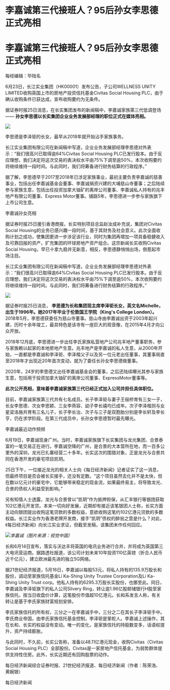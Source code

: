 # 李嘉诚第三代接班人？95后孙女李思德正式亮相

# 李嘉诚第三代接班人？95后孙女李思德正式亮相

每经编辑：毕陆名

6月23日，长江实业集团（HK00001）发布公告，子公司WELLNESS UNITY LIMITED收购英国上市的房地产投资信托基金Civitas
Social Housing PLC，由于确认收购条件已获达成，宣布收购要约为无条件。

据证券时报25日消息，在长实集团发布的新闻稿中，李嘉诚家族第三代低调登场—— **孙女李思德以长实集团企业业务发展部经理的职位正式在媒体亮相。**

![](https://inews.gtimg.com/om_bt/OkDICLAK_RBnPRVCR_JWwS4dc1kLNxP6n792CLoPAYGy4AA/1000)

李思德是李泽钜的长女，最早从2018年就开始沾手家族事务。

长江实业集团有限公司在新闻稿中写道，企业业务发展部经理李思德对外表示：“我们很高兴已取得逾64%Civitas Social Housing
PLC已发行股本。由于反应理想，我们决定将这次交易的表决权水平由75%下调至逾50%，本次收购要约将继续维持一段时间。与此同时，我们将筹备进行财务结算的行政程序。”

据了解，李思德早于2017至2018年已涉足家族事业，最初主要负责李嘉诚的慈善事业，包括出任李嘉诚基金会董事、李嘉诚捐资兴建的大埔慈山寺董事；之后陆续参与家族生意，包括出任投资加拿大铀矿的离岸公司董事、李嘉诚私人持有的兆丰地产有限公司董事、Express
Motor董事。铺路5年，李思德进一步参与家族旗下上市公司生意。

李嘉诚孙女亮相

据证券时报25日援引香港商报，长实特别项目总监赵汝成补充说，集团对Civitas Social
Housing的业务已感兴趣一段时间，基于其财务及社会意义。此次全面收购计划之成功，使集团更进一步涉足该行业，同时为集团再增加一项具备稳健收入及可靠回报的资产，扩充集团的环球房地产资产组合。这宗新闻长实收购Civitas
Social Housing，早已十拿九稳并无新意，相反，李思德静悄悄出场，倒惹起市场注目。

长江实业集团有限公司在新闻稿中写道，企业业务发展部经理李思德对外表示：“我们很高兴已取得逾64%Civitas Social Housing
PLC已发行股本。由于反应理想，我们决定将这次交易的表决权水平由75%下调至逾50%，本次收购要约将继续维持一段时间。与此同时，我们将筹备进行财务结算的行政程序。”

![](https://inews.gtimg.com/om_bt/OD1Z0ZcPZNhJXaDlbH9si52miPPIobW6dYn7Z4smGjgZEAA/1000)

据证券时报25日消息， **李思德为长和集团现主席李泽钜长女，英文名Michelle，出生于1996年。她2017年毕业于伦敦国王学院（King's
College London）。**
2018年5月，李思德获委任为慈山寺董事。慈山寺由李嘉诚出资于2003年起兴建，历时十余年竣工，最具特色是该寺有一座巨大的观音像，在2015年4月才向公众开放。

2018年12月底，李思德进一步出任李氏家族私营地产公司兆丰地产董事职务，参与家族赖以起家的本地房地产生意。兆丰地产是李嘉诚的私人生意，从2000年开始，一直都是李嘉诚和李泽钜、李泽楷父子以及另一位元老出任董事，其董事局直至2018年才出现近20年首次变动，就为了委任长孙女李思德做董事。

2020年，24岁的李思德又出任李嘉诚基金会的董事，之后还陆续曝光其参与家族生意，包括用于投资加拿大铀矿的离岸公司董事、ExpressMotor董事等。

**此次公开亮相，意味着李嘉诚家族第三代已经正式加入公司并担任具体职位。**

目前，李嘉诚家族第三代共有七名成员。长子李泽钜与妻子王俪桥育有三女一子，长女李思德、次女李思颖、三女李燕容、幼子李长禧均已成年。次子李泽楷则与女星梁洛施共育有三名儿子，长子李长治、次子与三子是双胞胎分别是李长轩及李长亨，仍在求学阶段。在第三代成员中，长孙女李思德暂时最先曝光。

李嘉诚最近动作频频

6月19日，李嘉诚现身广州。当时，李嘉诚家族旗下长实集团与龙光集团、合景泰富的一笔交易正在进行。李嘉诚空降的广州，是合景的大本营所在地，而一百多公里外的深圳，龙光已扎寨经营二十多年。长实这次的围猎对象，正是龙光与合景共同在香港开发的豪宅项目凯玥。

25日下午，一位接近龙光的相关人士向《每日经济新闻》记者证实了这一消息，但最终项目是否会被长实接手，还没有定数。“这个项目虽然去化并不是太快，但在数以亿元计的豪宅中，它能够带来稳定的现金流，如果最终易主，将导致龙光、合景的债权人利益受到影响。”

另有知情人士透露，龙光与合景曾以“凯玥”作为抵押担保，从汇丰银行等银团获取102亿港元开发贷。本来一切向好发展，近期却有接近该笔银团人士称，长实方面主动向银团提出收购这笔贷款的多数权益，意欲收购这笔约102亿港元贷款的多数权益。长江实业作为香港老牌开发商，接手“凯玥”债权的醉翁之意是什么？对此，《每日经济新闻》向长江实业求证，但截至发稿，该集团未作任何回应。

![](https://inews.gtimg.com/om_bt/OYMpBYf2NLu2X6cIPcYwcCJIJG2pSJU9wO4uW9jinBKXgAA/1000)_李嘉诚（图片来源：视觉中国）_

长和6月14日宣布，落实与沃达丰将英国的电讯业务进行合并，并将成为英国第三大电讯营运商。据路透社报道，该公司计划未来10年投资110亿英镑（折合人民币近千亿元），建立欧洲最先进的独立5G网络。

据21世纪经济报道，5月16日，李嘉诚以每股53元，将私人持有的135.9万股长和股份，调动至家族信托基金Li Ka-Shing Unity Trustee
Corporation及Li Ka-Shing Unity Trust
corp。他私人持有的6295.3万股长实股份，也挪至此。同日，李嘉诚及李泽钜旗下的私人公司Silvery
Ring，转让逾1.96亿股邮储银行H股至家族信托。按当日收盘价计算，这笔股份市值超10亿港元。长和系发言人称，有关转让是基于李氏家族财富规划安排。

李氏家族信托的所有权，三分之一在李嘉诚手中，三分之二在其长子李泽钜手中。李氏商业帝国，由李氏家族信托基金控制，李泽钜是掌舵人。李嘉诚上述操作，其在长和、长实的权益没有变动。唯一的变化，是家族信托的持股数变多，话语权提升，资产持续膨胀。

与此同时，不久前，长实公告称，准备以48.11亿港元现金，收购Civitas（Civitas Social Housing
PLC）全部股份。Civitas是一家房地产信托基金，为弱势群体提供支持性住房。此外，长实近期还有回购股票的动作。

每日经济新闻综合证券时报、21世纪经济报道、每日经济新闻（作者：陈荣浩、黄婉银）

每日经济新闻

